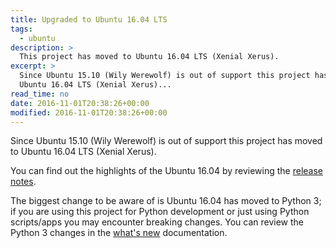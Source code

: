 ```yaml
---
title: Upgraded to Ubuntu 16.04 LTS
tags:
  - ubuntu
description: >
  This project has moved to Ubuntu 16.04 LTS (Xenial Xerus).
excerpt: >
  Since Ubuntu 15.10 (Wily Werewolf) is out of support this project has moved to
  Ubuntu 16.04 LTS (Xenial Xerus)...
read_time: no
date: 2016-11-01T20:38:26+00:00
modified: 2016-11-01T20:38:26+00:00
---
```


Since Ubuntu 15.10 (Wily Werewolf) is out of support this project has moved to
Ubuntu 16.04 LTS (Xenial Xerus).

You can find out the highlights of the Ubuntu 16.04 by reviewing the
[release notes](https://wiki.ubuntu.com/XenialXerus/ReleaseNotes).

The biggest change to be aware of is Ubuntu 16.04 has moved to Python 3; if you
are using this project for Python development or just using Python scripts/apps
you may encounter breaking changes. You can review the Python 3 changes in the
[what's new](https://docs.python.org/3.0/whatsnew/3.0.html) documentation.

